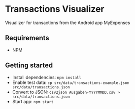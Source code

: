 # Transactions Visualizer

Visualizer for transactions from the Android app MyExpenses

## Requirements

* NPM

## Getting started

* Install dependencies: `npm install`
* Enable test data: `cp src/data/transactions-example.json src/data/transactions.json`
* Convert to JSON: `csv2json Ausgaben-YYYYMMDD.csv > src/data/transactions.json`
* Start app: `npm start`
